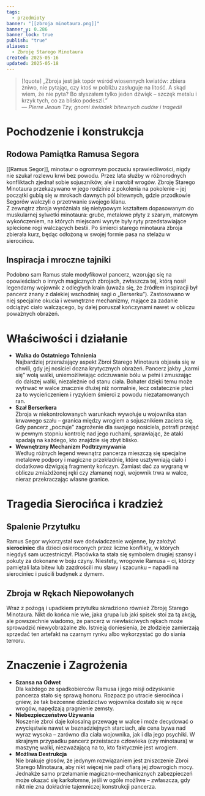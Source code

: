 ```yaml
---
tags:
  - przedmioty
banner: "[[zbroja minotaura.png]]"
banner_y: 0.286
banner_lock: true
publish: "true"
aliases:
  - Zbroję Starego Minotaura
created: 2025-05-16
updated: 2025-05-18
---
```

> [!quote] „Zbroja jest jak topór wśród wiosennych kwiatów: zbiera żniwo, nie pytając, czy ktoś w pobliżu zasługuje na litość. A skąd wiem, że nie pyta? Bo słyszałem tylko jeden dźwięk – szczęk metalu i krzyk tych, co za blisko podeszli.”  
>— _Pierre Jeoun Tzy, gnomi świadek bitewnych cudów i tragedii_
  # Pochodzenie i konstrukcja
## Rodowa Pamiątka Ramusa Segora
[[Ramus Segor]], minotaur o ogromnym poczuciu sprawiedliwości, nigdy nie szukał rozlewu krwi bez powodu. Przez lata służby w różnorodnych konfliktach zjednał sobie sojuszników, ale i narobił wrogów. Zbroję Starego Minotaura przekazywano w jego rodzinie z pokolenia na pokolenie – jej początki gubią się w mrokach dawnych pól bitewnych, gdzie przodkowie Segorów walczyli o przetrwanie swojego klanu.  
Z zewnątrz zbroja wyróżniała się nietypowym kształtem dopasowanym do muskularnej sylwetki minotaura: grube, metalowe płyty z szarym, matowym wykończeniem, na których miejscami wyryte były ryty przedstawiające splecione rogi walczących bestii. Po śmierci starego minotaura zbroja zbierała kurz, będąc odłożoną w swojej formie pasa na stelażu w sierocińcu.
## Inspiracja i mroczne tajniki
Podobno sam Ramus stale modyfikował pancerz, wzorując się na opowieściach o innych magicznych zbrojach, zwłaszcza tej, którą nosił legendarny wojownik z odległych krain (uważa się, że źródłem inspiracji był pancerz znany z dalekiej wschodniej sagi o „Berserku”). Zastosowano w niej specjalne okucia i wewnętrzne mechanizmy, mające za zadanie odciążyć ciało walczącego, by dalej poruszał kończynami nawet w obliczu poważnych obrażeń.
# Właściwości i działanie
- **Walka do Ostatniego Tchnienia**  
    Najbardziej przerażający aspekt Zbroi Starego Minotaura objawia się w chwili, gdy jej nosiciel dozna krytycznych obrażeń. Pancerz jakby „karmi się” wolą walki, uniemożliwiając odczuwanie bólu w pełni i zmuszając do dalszej walki, niezależnie od stanu ciała. Bohater dzięki temu może wytrwać w walce znacznie dłużej niż normalnie, lecz ostatecznie płaci za to wycieńczeniem i ryzykiem śmierci z powodu niezatamowanych ran.
- **Szał Berserkera**  
    Zbroja w niekontrolowanych warunkach wywołuje u wojownika stan krwawego szału – granica między wrogiem a sojusznikiem zaciera się. Gdy pancerz „poczuje” zagrożenie dla swojego nosiciela, potrafi przejąć w pewnym stopniu kontrolę nad jego ruchami, sprawiając, że ataki spadają na każdego, kto znajdzie się zbyt blisko.
- **Wewnętrzny Mechanizm Podtrzymywania**  
    Według różnych legend wewnątrz pancerza mieszczą się specjalne metalowe podpory i magiczne przekładnie, które usztywniają ciało i dodatkowo dźwigają fragmenty kończyn. Zamiast dać za wygraną w obliczu zmiażdżonej ręki czy złamanej nogi, wojownik trwa w walce, nieraz przekraczając własne granice.
# Tragedia Sierocińca i kradzież
## Spalenie Przytułku
Ramus Segor wykorzystał swe doświadczenie wojenne, by założyć **sierociniec** dla dzieci osieroconych przez liczne konflikty, w których niegdyś sam uczestniczył. Placówka ta stała się symbolem drugiej szansy i pokuty za dokonane w boju czyny. Niestety, wrogowie Ramusa – ci, którzy pamiętali lata bitew lub zazdrościli mu sławy i szacunku – napadli na sierociniec i puścili budynek z dymem.
## Zbroja w Rękach Niepowołanych
Wraz z pożogą i upadkiem przytułku skradziono również Zbroję Starego Minotaura. Nikt do końca nie wie, jaka grupa lub jaki spisek stoi za tą akcją, ale powszechnie wiadomo, że pancerz w niewłaściwych rękach może sprowadzić niewyobrażalne zło. Istnieją doniesienia, że złodzieje zamierzają sprzedać ten artefakt na czarnym rynku albo wykorzystać go do siania terroru.
# Znaczenie i Zagrożenia
- **Szansa na Odwet**  
    Dla każdego ze spadkobierców Ramusa i jego misji odzyskanie pancerza stało się sprawą honoru. Rozpacz po utracie sierocińca i gniew, że tak bezcenne dziedzictwo wojownika dostało się w ręce wrogów, napędzają pragnienie zemsty.
- **Niebezpieczeństwo Używania**  
    Noszenie zbroi daje kolosalną przewagę w walce i może decydować o zwycięstwie nawet w beznadziejnych starciach, ale cena bywa nad wyraz wysoka – zarówno dla ciała wojownika, jak i dla jego psychiki. W skrajnym przypadku pancerz przeistacza człowieka (czy minotaura) w maszynę walki, niezważającą na to, kto faktycznie jest wrogiem.
- **Możliwa Destrukcja**  
    Nie brakuje głosów, że jedynym rozwiązaniem jest zniszczenie Zbroi Starego Minotaura, aby nikt więcej nie padł ofiarą jej złowrogich mocy. Jednakże samo przełamanie magiczno-mechanicznych zabezpieczeń może okazać się karkołomne, jeśli w ogóle możliwe – zwłaszcza, gdy nikt nie zna dokładnie tajemniczej konstrukcji pancerza.